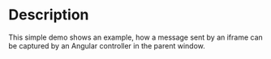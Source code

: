 
# Description

This simple demo shows an example, how a message sent by an iframe can be captured by an Angular controller in the
parent window.